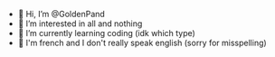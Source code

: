 - 👋 Hi, I’m @GoldenPand
- 👀 I’m interested in all and nothing 
- 🌱 I’m currently learning coding (idk which type)
- 🥖 I'm french and I don't really speak english (sorry for misspelling)
  
<!---
GoldenPand/GoldenPand is a ✨ special ✨ repository because its `README.md` (this file) appears on your GitHub profile.
You can click the Preview link to take a look at your changes.
--->
